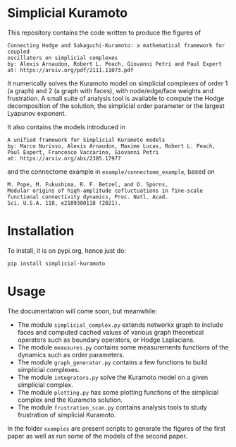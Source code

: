 # Simplicial Kuramoto

This repository contains the code written to produce the figures of
```
Connecting Hodge and Sakaguchi-Kuramoto: a mathematical framework for coupled
oscillators on simplicial complexes
by: Alexis Arnaudon, Robert L. Peach, Giovanni Petri and Paul Expert
at: https://arxiv.org/pdf/2111.11073.pdf
```

It numerically solves the Kuramoto model on simplicial complexes of order 1 (a graph) and 2 (a graph with faces), with node/edge/face weights and frustration.
A small suite of analysis tool is available to compute the Hodge decomposition of the solution, the simplicial order parameter or the largest Lyapunov exponent.

It also contains the models introduced in
```
A unified framework for Simplicial Kuramoto models
by: Marco Nurisso, Alexis Arnaudon, Maxime Lucas, Robert L. Peach, Paul Expert, Francesco Vaccarino, Giovanni Petri
at: https://arxiv.org/abs/2305.17977
```

and the connectome example in `example/connectome_example`, based on  
```
M. Pope, M. Fukushima, R. F. Betzel, and O. Sporns,
Modular origins of high-amplitude cofluctuations in fine-scale functional connectivity dynamics, Proc. Natl. Acad.
Sci. U.S.A. 118, e2109380118 (2021).
```

# Installation

To install, it is on pypi.org, hence just do:
```
pip install simplicial-kuramoto
```

# Usage

The documentation will come soon, but meanwhile:

- The module `simplicial_complex.py` extends networkx graph to include faces and computed cached values of various graph theoretical operators such as boundary operators, or Hodge Laplacians.
- The module `meausures.py` contains some measurements functions of the dynamics such as order parameters.
- The module `graph_generator.py` contains a few functions to build simplicial complexes.
- The module `integrators.py` solve the Kuramoto model on a given simplicial complex.
- The module `plotting.py` has some plotting functions of the simplicial complex and the Kuramoto solution.
- The module `frustration_scan.py` contains analysis tools to study frustration of simplicial Kuramoto.

In the folder `examples` are present scripts to generate the figures of the first paper as well as run some of the models of the second paper.
